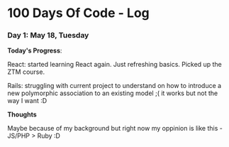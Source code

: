 # 100 Days Of Code - Log

### Day 1: May 18, Tuesday

**Today's Progress**:

React: started learning React again. Just refreshing basics. Picked up the ZTM course.

Rails: struggling with current project to understand on how to introduce a new polymorphic association to an existing model ;( it works but not the way I want :D 

**Thoughts** 

Maybe because of my background but right now my oppinion is like this - JS/PHP > Ruby :D 
